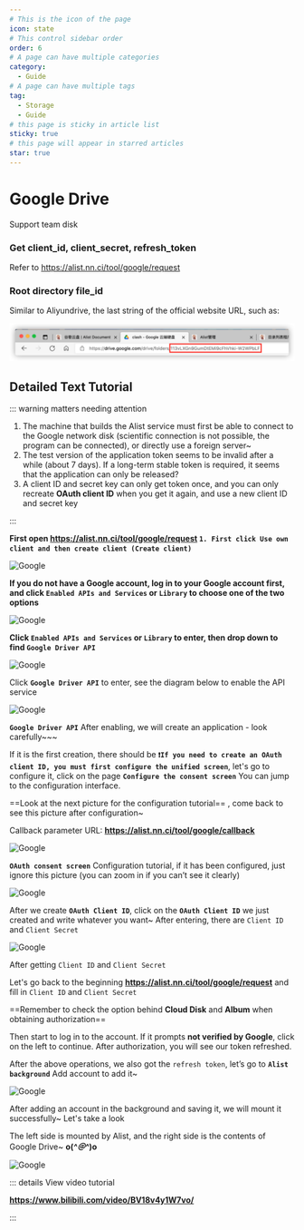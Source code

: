 ```yaml
---
# This is the icon of the page
icon: state
# This control sidebar order
order: 6
# A page can have multiple categories
category:
  - Guide
# A page can have multiple tags
tag:
  - Storage
  - Guide
# this page is sticky in article list
sticky: true
# this page will appear in starred articles
star: true
---
```


# Google Drive

Support team disk
### Get client_id, client_secret, refresh_token
Refer to https://alist.nn.ci/tool/google/request

### Root directory file_id
Similar to Aliyundrive, the last string of the official website URL, such as:

![google](/img/drivers/googledrive.png)

## Detailed Text Tutorial

::: warning matters needing attention

1. The machine that builds the Alist service must first be able to connect to the Google network disk (scientific connection is not possible, the program can be connected), or directly use a foreign server~
2. The test version of the application token seems to be invalid after a while (about 7 days). If a long-term stable token is required, it seems that the application can only be released?
3. A client ID and secret key can only get token once, and you can only recreate **OAuth client ID** when you get it again, and use a new client ID and secret key

:::



**First open https://alist.nn.ci/tool/google/request `1. First click Use own client and then create client (Create client)`**

![Google](/img/drivers/google/Google-0.png)

**If you do not have a Google account, log in to your Google account first, and click `Enabled APIs and Services` or `Library` to choose one of the two options**

![Google](/img/drivers/google/Google-1.png)

**Click `Enabled APIs and Services` or `Library` to enter, then drop down to find `Google Driver API`**

![Google](/img/drivers/google/Google-2.png)

Click **`Google Driver API`** to enter, see the diagram below to enable the API service

![Google](/img/drivers/google/Google-3.png)

**`Google Driver API`** After enabling, we will create an application - look carefully~~~



If it is the first creation, there should be **` ❗If you need to create an OAuth client ID, you must first configure the unified screen `**, let's go to configure it, click on the page  **`Configure the consent screen`** You can jump to the configuration interface.

 ==Look at the next picture for the configuration tutorial== , come back to see this picture after configuration~

Callback parameter URL: **https://alist.nn.ci/tool/google/callback**

![Google](/img/drivers/google/Google-4-1.png)

**`OAuth consent screen`** Configuration tutorial, if it has been configured, just ignore this picture (you can zoom in if you can’t see it clearly)

![Google](/img/drivers/google/Google-6.png)

After we create **`OAuth Client ID`**, click on the **`OAuth Client ID`** we just created and write whatever you want~ After entering, there are `Client ID` and `Client Secret`

![Google](/img/drivers/google/Google-7.png)

After getting `Client ID` and `Client Secret`

Let's go back to the beginning **https://alist.nn.ci/tool/google/request** and fill in `Client ID` and `Client Secret`

 ==Remember to check the option behind **Cloud Disk** and **Album** when obtaining authorization==

Then start to log in to the account. If it prompts **not verified by Google**, click on the left to continue. After authorization, you will see our token refreshed.

After the above operations, we also got the `refresh token`, let’s go to **`Alist background`** Add account to add it~

![Google](/img/drivers/google/Google-8.png)

After adding an account in the background and saving it, we will mount it successfully~ Let's take a look

The left side is mounted by Alist, and the right side is the contents of Google Drive~ **o(*^＠^*)o**

![Google](/img/drivers/google/Google-13-1.png)



::: details View video tutorial

**https://www.bilibili.com/video/BV18v4y1W7vo/**

:::